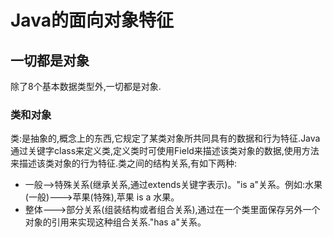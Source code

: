# Java的面向对象特征
## 一切都是对象
除了8个基本数据类型外,一切都是对象.
### 类和对象
类:是抽象的,概念上的东西,它规定了某类对象所共同具有的数据和行为特征.Java通过关键字class来定义类,定义类时可使用Field来描述该类对象的数据,使用方法来描述该类对象的行为特征.类之间的结构关系,有如下两种:
* 一般-->特殊关系(继承关系,通过extends关键字表示)。"is a"关系。例如:水果(一般)--->苹果(特殊),苹果 is a 水果。
* 整体--->部分关系(组装结构或者组合关系),通过在一个类里面保存另外一个对象的引用来实现这种组合关系."has a"关系。



